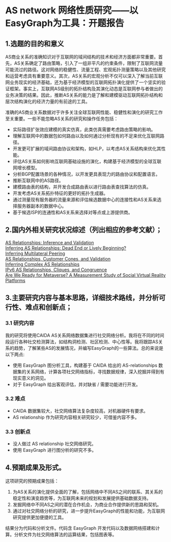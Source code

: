 # AS network 网络性质研究——以 EasyGraph为工具：开题报告
## 1.选题的目的和意义
AS商业关系的准确知识对于互联网的域间结构的技术和经济方面都非常重要。首先，AS关系确定了路由策略，引入了一组非平凡的约束条件，限制了互联网流量可能流过的路径。这对网络的稳健性、流量工程、宏观拓扑测量策略以及其他研究和运营考虑具有重要意义。其次，AS关系的宏观分析不仅可以深入了解当前互联网业务现实的经济基础，还为基于经济模型的互联网拓扑演化提供了一个坚实的验证框架。事实上，互联网AS级别的拓扑结构及其演化动态是互联网参与者做出的业务决策的结果。因此，推断AS关系的能力是了解和建模驱动互联网拓扑结构和层次结构演化的经济力量的有前途的工具。

准确的AS商业关系数据对于许多关注全球互联网性能、稳健性和演化的研究工作至关重要。一些不能忽略AS关系的研究和操作任务包括：

* 实际路径扩张效应建模的真实仿真，此类仿真需要考虑路由策略的影响。
* 理解互联网中的数据包如何路由以及如何通过分析现有的不足来优化互联网路径。
* 开发更可扩展的域间路由协议和架构，如HLP，以考虑AS关系结构来优化其性能。
* 评估AS关系如何影响互联网基础设施的演化，构建基于经济模型的全球互联网增长模型。
* 分析BGP配置场景的各种情况，以开发更具表现力的路由协议和配置语言。
* 推断互联网中的AS路径。
* 建模路由表的结构，并开发合成路由表以进行路由表查找算法的仿真。
* 开发考虑AS关系拓扑特征的更好的拓扑生成器。
* 通过测量现有服务器的流量来源和评估候选数据中心的连接性和AS关系来选择服务器副本的数据中心。
* 基于候选ISP的连通性和AS关系来选择对等点或上游提供商。

## 2.国内外相关研究状况综述（列出相应的参考文献）；

[AS Relationships: Inference and Validation](https://catalog.caida.org/paper/2007_as_relationships_inference/)  
[Inferring AS Relationships: Dead End or Lively Beginning?](https://catalog.caida.org/paper/2005_asrelationships/)  
[Inferring Multilateral Peering](https://catalog.caida.org/paper/2013_inferring_multilateral_peering/)  
[AS Relationships, Customer Cones, and Validation](https://catalog.caida.org/paper/2013_asrank/)  
[Inferring Complex AS Relationships](https://catalog.caida.org/paper/2014_inferring_complex_as_relationships/)  
[IPv6 AS Relationships, Cliques, and Congruence](https://catalog.caida.org/paper/2015_ipv6_as_relationships/)  
[Are We Ready for Metaverse? A Measurement Study of Social Virtual Reality Platforms](https://dl.acm.org/doi/abs/10.1145/3517745.3561417)  



## 3.主要研究内容与基本思路，详细技术路线，并分析可行性、难点和创新点；
### 3.1 研究内容
我的研究将使用CAIDA AS关系网络数据集进行社交网络分析。我将在不同的时间段运行各种社交检测算法，如结构洞检测、社区检测、中心性等。我将跟踪AS关系的趋势，了解某些AS的发展情况，并编写EasyGraph的一些算法。总的来说是以下两点:  
* 使用 EasyGraph 图分析工具，构建基于 CAIDA 给出的 AS-relationships 数据集的关系网络，计算各项社交网络指标，寻找数据规律，深入挖掘并得到有现实意义的洞见。
* 对于 EasyGraph 给出客观评估，并对缺省 / 需要功能进行开发。
### 3.2 难点
* CAIDA 数据集较大，社交网络算法复杂度较高，对机器硬件有要求。
* AS relationship 作为研究内容相关研究较少，可借鉴内容不多。
### 3.3 创新点
* 没人做过 AS relationship 社交网络研究。
* 使用 EasyGraph 进行图分析的研究不多。

## 4.预期成果及形式。
这项研究的预期成果包括：

1. 为AS关系的演化提供全面的了解，包括网络中不同AS之间的联系、其关系的稳定性和演变趋势等，为互联网未来的规划和发展提供基础数据支持。
2. 发掘网络中不同AS之间的潜在合作机会，为商业合作提供新的思路和契机。
3. 通过对社交网络分析的研究，进一步提升EasyGraph的性能和功能，为互联网研究提供更加便捷的工具。

结果分为代码和分析文件。代码含 EasyGraph 开发代码以及数据网络搭建和计算。分析文件为社交网络算法的运算结果，包括图表等。



